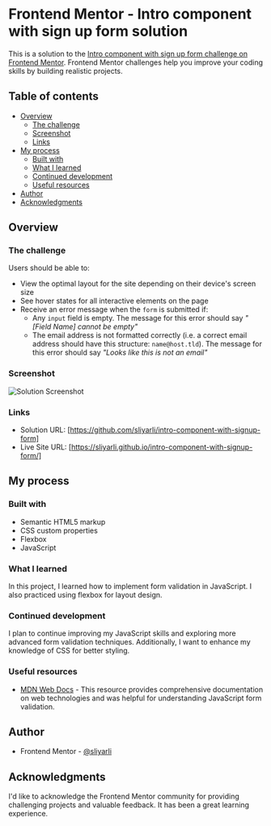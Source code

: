 # Frontend Mentor - Intro component with sign up form solution

This is a solution to the [Intro component with sign up form challenge on Frontend Mentor](https://www.frontendmentor.io/challenges/intro-component-with-signup-form-5cf91bd49edda32581d28fd1). Frontend Mentor challenges help you improve your coding skills by building realistic projects. 

## Table of contents

- [Overview](#overview)
  - [The challenge](#the-challenge)
  - [Screenshot](#screenshot)
  - [Links](#links)
- [My process](#my-process)
  - [Built with](#built-with)
  - [What I learned](#what-i-learned)
  - [Continued development](#continued-development)
  - [Useful resources](#useful-resources)
- [Author](#author)
- [Acknowledgments](#acknowledgments)

## Overview

### The challenge

Users should be able to:

- View the optimal layout for the site depending on their device's screen size
- See hover states for all interactive elements on the page
- Receive an error message when the `form` is submitted if:
  - Any `input` field is empty. The message for this error should say *"[Field Name] cannot be empty"*
  - The email address is not formatted correctly (i.e. a correct email address should have this structure: `name@host.tld`). The message for this error should say *"Looks like this is not an email"*

### Screenshot

![Solution Screenshot](./screenshot.jpg)

### Links

- Solution URL: [https://github.com/sliyarli/intro-component-with-signup-form]
- Live Site URL: [https://sliyarli.github.io/intro-component-with-signup-form/]

## My process

### Built with

- Semantic HTML5 markup
- CSS custom properties
- Flexbox
- JavaScript

### What I learned

In this project, I learned how to implement form validation in JavaScript. I also practiced using flexbox for layout design.

### Continued development

I plan to continue improving my JavaScript skills and exploring more advanced form validation techniques. Additionally, I want to enhance my knowledge of CSS for better styling.

### Useful resources

- [MDN Web Docs](https://developer.mozilla.org/en-US/docs/Web) - This resource provides comprehensive documentation on web technologies and was helpful for understanding JavaScript form validation.

## Author

- Frontend Mentor - [@sliyarli](https://www.frontendmentor.io/profile/sliyarli)

## Acknowledgments

I'd like to acknowledge the Frontend Mentor community for providing challenging projects and valuable feedback. It has been a great learning experience.
